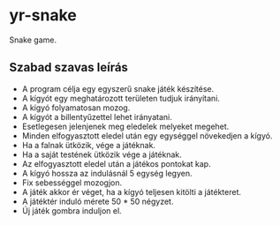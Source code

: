 # yr-snake
Snake game.

## Szabad szavas leírás
* A program célja egy egyszerű snake játék készítése.
* A kígyót egy meghatározott területen tudjuk irányítani.
* A kígyó folyamatosan mozog.
* A kígyót a billentyűzettel lehet irányatani.
* Esetlegesen jelenjenek meg eledelek melyeket megehet.
* Minden elfogyasztott eledel után egy egységgel növekedjen a kígyó.
* Ha a falnak ütközik, vége a játéknak.
* Ha a saját testének ütközik vége a játéknak.
* Az elfogyasztott eledel után a játékos pontokat kap.
* A kígyó hossza az indulásnál 5 egység legyen.
* Fix sebességgel mozogjon.
* A játék akkor ér véget, ha a kígyó teljesen kitölti a játékteret.
* A játéktér induló mérete 50 * 50 négyzet.
* Új játék gombra induljon el.